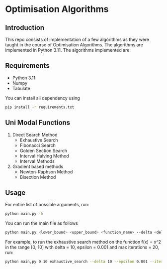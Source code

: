 # Optimisation Algorithms

## Introduction
This repo consists of implementation of a few algorithms as they were taught in the course of Optimisation Algorithms. The algorithms are implemented in Python 3.11. The algorithms implemented are:

## Requirements
* Python 3.11
* Numpy
* Tabulate

You can install all dependency using 
```bash
pip install -r requirements.txt
```

## Uni Modal Functions
1. Direct Search Method
    * Exhaustive Search
    * Fibonacci Search
    * Golden Section Search
    * Interval Halving Method
    * Interval Methods
2. Gradient based methods
    * Newton-Raphson Method
    * Bisection Method

## Usage
For entire list of possible arguments, run:
```bash
python main.py -h
```
You can run the main file as follows
```bash
python main,py <lower_bound> <upper_bound> <function_name> --delta <delta> --epsilon <epsilon> --iter <iteration count max>
```

For example, to run the exhaustive search method on the function f(x) = x^2 in the range [0, 10] with delta = 10, epsilon = 0.001 and max iterations = 20, run:
```bash
python main,py 0 10 exhaustive_search --delta 10 --epsilon 0.001 --iter 20
```

